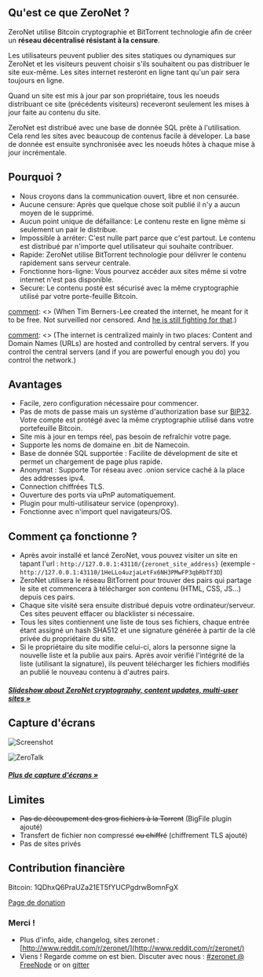 ## Qu'est ce que ZeroNet ?

ZeroNet utilise Bitcoin cryptographie et BitTorrent technologie afin de créer un **réseau décentralisé résistant à la censure**.

Les utilisateurs peuvent publier des sites statiques ou dynamiques sur ZeroNet et les visiteurs peuvent choisir s'ils souhaitent ou pas distribuer le site eux-même. Les sites internet resteront en ligne tant qu'un pair sera toujours en ligne.

Quand un site est mis à jour par son propriétaire, tous les noeuds distribuant ce site (précédents visiteurs) receveront seulement les mises à jour faite au contenu du site.

ZeroNet est distribué avec une base de donnée SQL prête à l'utilisation. Cela rend les sites avec beaucoup de contenus facile à déveloper. La base de donnée est ensuite synchronisée avec les noeuds hôtes à chaque mise à jour incrémentale.

## Pourquoi ?

* Nous croyons dans la communication ouvert, libre et non censurée.
* Aucune censure: Après que quelque chose soit publié il n'y a aucun moyen de le supprimé.
* Aucun point unique de défaillance: Le contenu reste en ligne même si seulement un pair le distribue.
* Impossible à arréter: C'est nulle part parce que c'est partout. Le contenu est distribué par n'importe quel utilisateur qui souhaite contribuer.
* Rapide: ZeroNet utilise BitTorrent technologie pour délivrer le contenu rapidement sans serveur centrale.
* Fonctionne hors-ligne: Vous pourvez accéder aux sites même si votre internet n'est pas disponible.
* Secure: Le contenu posté est sécurisé avec la même cryptographie utilisé par votre porte-feuille Bitcoin.

[comment]: <> (I'm unsure about the following bit. Thoughts?)
[comment]: <> (# What problem is ZeroNet solving?)

[comment]: <> (When Tim Berners-Lee created the internet, he meant for it to be free. Not surveilled nor censored. And [he is still fighting for that](http://edition.cnn.com/2014/03/12/tech/web/tim-berners-lee-web-freedom/).)

[comment]: <> (The internet is centralized mainly in two places: Content and Domain Names (URLs) are hosted and controlled by central servers. If you control the central servers (and if you are powerful enough you do) you control the network.)

[comment]: <> (**Decentralized content storage**)

[comment]: <> (ZeroNet tackles the content storage problem by giving everyone the ability to store content. Site visitors can choose to store a website on their computers, and when they do this they also help to serve the site to other users. The site is online even if only one user is hosting it.)

[comment]: <> (**Shared DNS cache**)

[comment]: <> (Site addresses on ZeroNet are cached by all network members. When you type a ZeroNet site URL on your browser this will query other peers connected to you about the site. If one of these peers happen to have the site they will send it to you, if not, they will forward your query along.)

[comment]: <> (This architecture means that when a site URL is created, as long as one peer is serving it, there is no way to take the URL down.)

## Avantages

* Facile, zero configuration nécessaire pour commencer.
* Pas de mots de passe mais un système d'authorization base sur [BIP32](https://github.com/bitcoin/bips/blob/master/bip-0032.mediawiki). Votre compte est protégé avec la même cryptographie utilisé dans votre portefeuille Bitcoin.
* Site mis à jour en temps réel, pas besoin de refraîchir votre page.
* Supporte les noms de domaine en .bit de Namecoin.
* Base de donnée SQL supportée : Facilite de dévelopment de site et permet un chargement de page plus rapide.
* Anonymat : Supporte Tor réseau avec .onion service caché à la place des addresses ipv4.
* Connection chiffrées TLS.
* Ouverture des ports via uPnP automatiquement.
* Plugin pour multi-utilisateur service (openproxy).
* Fonctionne avec n'import quel navigateurs/OS.

## Comment ça fonctionne ?

* Après avoir installé et lancé ZeroNet, vous pouvez visiter un site en tapant l'url :
  `http://127.0.0.1:43110/{zeronet_site_address}`
  (exemple - `http://127.0.0.1:43110/1HeLLo4uzjaLetFx6NH3PMwFP3qbRbTf3D`)
* ZeroNet utilisera le réseau BitTorrent pour trouver des pairs qui partage le site et commencera à télécharger son contenu (HTML, CSS, JS...) depuis ces pairs.
* Chaque site visité sera ensuite distribué depuis votre ordinateur/serveur. Ces sites peuvent effacer ou blacklister si nécessaire.
* Tous les sites contiennent une liste de tous ses fichiers,  chaque entrée étant assigné un hash SHA512 et une signature générée à partir de la clé privée du propriétaire du site.
* Si le propriétaire du site modifie celui-ci, alors la personne signe la nouvelle liste et la publie aux pairs. Après avoir vérifié l'intégrité de la liste (utilisant la signature), ils peuvent télécharger les fichiers modifiés an publié le nouveau contenu à d'autres pairs.

##### [Slideshow about ZeroNet cryptography, content updates, multi-user sites &raquo;](https://docs.google.com/presentation/d/1_2qK1IuOKJ51pgBvllZ9Yu7Au2l551t3XBgyTSvilew/pub?start=false&loop=false&delayms=3000)

## Capture d'écrans

![Screenshot](img/zerohello.png)

![ZeroTalk](img/zerotalk.png)

##### [Plus de capture d'écrans &raquo;](/using_zeronet/sample_sites/)

## Limites

* <strike>Pas de découpement des gros fichiers à la Torrent</strike> (BigFile plugin ajouté)
* Transfert de fichier non compressé <strike>ou chiffré</strike> (chiffrement TLS ajouté)
* Pas de sites privés

## Contribution financière

Bitcoin: 1QDhxQ6PraUZa21ET5fYUCPgdrwBomnFgX

[Page de donation](help_zeronet/donate/)

### Merci !

* Plus d'info, aide, changelog, sites zeronet : [http://www.reddit.com/r/zeronet/](http://www.reddit.com/r/zeronet/)
* Viens ! Regarde comme on est bien. Discuter avec nous : [#zeronet @ FreeNode](https://kiwiirc.com/client/irc.freenode.net/zeronet) or on [gitter](https://gitter.im/HelloZeroNet/ZeroNet)
